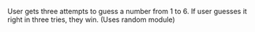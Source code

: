 User gets three attempts to guess a number from 1 to 6.
 If user guesses it right in three tries, they win.
 (Uses random module)
